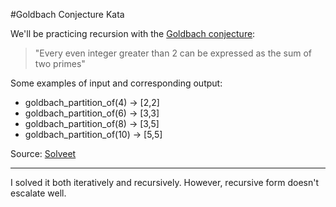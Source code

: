 #Goldbach Conjecture Kata

We'll be practicing recursion with the [Goldbach conjecture](https://en.wikipedia.org/wiki/Goldbach%27s_conjecture):  

>"Every even integer greater than 2 can be expressed as the sum of two primes"

Some examples of input and corresponding output:

* goldbach_partition_of(4)  ->  [2,2]
* goldbach_partition_of(6)  ->  [3,3]
* goldbach_partition_of(8)  ->  [3,5]
* goldbach_partition_of(10) ->  [5,5]

Source: [Solveet](http://www.solveet.com/)

---

I solved it both iteratively and recursively. However, recursive form doesn't escalate well.